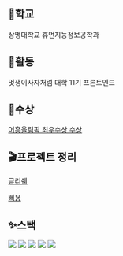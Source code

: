 ## 🏫학교 

상명대학교 휴먼지능정보공학과


## 📢활동
멋쟁이사자처럼 대학 11기 프론트엔드


## 🎁수상 
[어흥올림픽 최우수상 수상](https://github.com/2023-AHEUNGTHON/TEAM_7_2) <br>


## 🎬프로젝트 정리
[글리쉐]((https://www.notion.so/Global-Risk-Share-55affea859f34d14bd680d4d708ab1a1?pvs=4))

[삐용](https://www.notion.so/08c40b99b940428b97bd693e93dd2cbb?pvs=4)



## ✨스택

<div> 
<img src="https://img.shields.io/badge/html-E34F26?style=for-the-badge&logo=html5&logoColor=white"> 
<img src="https://img.shields.io/badge/css-1572B6?style=for-the-badge&logo=css3&logoColor=white"> 
<img src="https://img.shields.io/badge/javascript-F7DF1E?style=for-the-badge&logo=javascript&logoColor=black"> 
<img src="https://img.shields.io/badge/jquery-0769AD?style=for-the-badge&logo=jquery&logoColor=white">
<img src="https://img.shields.io/badge/react-61DAFB?style=for-the-badge&logo=react&logoColor=black">
<br>
</div>


